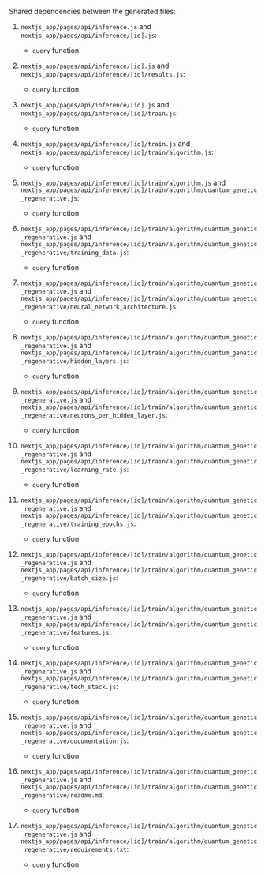 Shared dependencies between the generated files:

1. `nextjs_app/pages/api/inference.js` and `nextjs_app/pages/api/inference/[id].js`:
   - `query` function

2. `nextjs_app/pages/api/inference/[id].js` and `nextjs_app/pages/api/inference/[id]/results.js`:
   - `query` function

3. `nextjs_app/pages/api/inference/[id].js` and `nextjs_app/pages/api/inference/[id]/train.js`:
   - `query` function

4. `nextjs_app/pages/api/inference/[id]/train.js` and `nextjs_app/pages/api/inference/[id]/train/algorithm.js`:
   - `query` function

5. `nextjs_app/pages/api/inference/[id]/train/algorithm.js` and `nextjs_app/pages/api/inference/[id]/train/algorithm/quantum_genetic_regenerative.js`:
   - `query` function

6. `nextjs_app/pages/api/inference/[id]/train/algorithm/quantum_genetic_regenerative.js` and `nextjs_app/pages/api/inference/[id]/train/algorithm/quantum_genetic_regenerative/training_data.js`:
   - `query` function

7. `nextjs_app/pages/api/inference/[id]/train/algorithm/quantum_genetic_regenerative.js` and `nextjs_app/pages/api/inference/[id]/train/algorithm/quantum_genetic_regenerative/neural_network_architecture.js`:
   - `query` function

8. `nextjs_app/pages/api/inference/[id]/train/algorithm/quantum_genetic_regenerative.js` and `nextjs_app/pages/api/inference/[id]/train/algorithm/quantum_genetic_regenerative/hidden_layers.js`:
   - `query` function

9. `nextjs_app/pages/api/inference/[id]/train/algorithm/quantum_genetic_regenerative.js` and `nextjs_app/pages/api/inference/[id]/train/algorithm/quantum_genetic_regenerative/neurons_per_hidden_layer.js`:
   - `query` function

10. `nextjs_app/pages/api/inference/[id]/train/algorithm/quantum_genetic_regenerative.js` and `nextjs_app/pages/api/inference/[id]/train/algorithm/quantum_genetic_regenerative/learning_rate.js`:
    - `query` function

11. `nextjs_app/pages/api/inference/[id]/train/algorithm/quantum_genetic_regenerative.js` and `nextjs_app/pages/api/inference/[id]/train/algorithm/quantum_genetic_regenerative/training_epochs.js`:
    - `query` function

12. `nextjs_app/pages/api/inference/[id]/train/algorithm/quantum_genetic_regenerative.js` and `nextjs_app/pages/api/inference/[id]/train/algorithm/quantum_genetic_regenerative/batch_size.js`:
    - `query` function

13. `nextjs_app/pages/api/inference/[id]/train/algorithm/quantum_genetic_regenerative.js` and `nextjs_app/pages/api/inference/[id]/train/algorithm/quantum_genetic_regenerative/features.js`:
    - `query` function

14. `nextjs_app/pages/api/inference/[id]/train/algorithm/quantum_genetic_regenerative.js` and `nextjs_app/pages/api/inference/[id]/train/algorithm/quantum_genetic_regenerative/tech_stack.js`:
    - `query` function

15. `nextjs_app/pages/api/inference/[id]/train/algorithm/quantum_genetic_regenerative.js` and `nextjs_app/pages/api/inference/[id]/train/algorithm/quantum_genetic_regenerative/documentation.js`:
    - `query` function

16. `nextjs_app/pages/api/inference/[id]/train/algorithm/quantum_genetic_regenerative.js` and `nextjs_app/pages/api/inference/[id]/train/algorithm/quantum_genetic_regenerative/readme.md`:
    - `query` function

17. `nextjs_app/pages/api/inference/[id]/train/algorithm/quantum_genetic_regenerative.js` and `nextjs_app/pages/api/inference/[id]/train/algorithm/quantum_genetic_regenerative/requirements.txt`:
    - `query` function